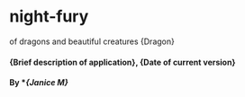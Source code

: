 # night-fury
of dragons and beautiful creatures
{Dragon}
#### {Brief description of application}, {Date of current version}
#### By **{Janice M}*
